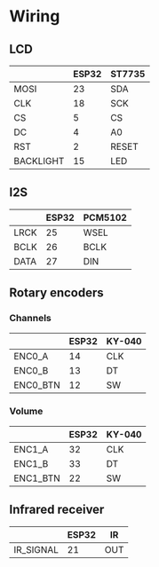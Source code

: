 # Wiring


## LCD 

|     |ESP32 |ST7735 |
|-----|------|-------|
|MOSI |23    |SDA |
|CLK  |18    |SCK |
|CS   |5     |CS |
|DC   |4     |A0 |
|RST  |2     |RESET |
|BACKLIGHT   |15   |LED |

## I2S

|  |ESP32   |PCM5102 |
|-----|-----|--------|
|LRCK |25   |WSEL |
|BCLK |26   |BCLK |
|DATA |27   |DIN  |

## Rotary encoders
### Channels
|         |ESP32 |KY-040 |
|---------|------|-------|
|ENC0_A   |14 |CLK |
|ENC0_B   |13 |DT  |
|ENC0_BTN |12 |SW  |

### Volume
|         |ESP32 |KY-040 |
|---------|------|-------|
|ENC1_A   |32 |CLK |
|ENC1_B   |33 |DT  |
|ENC1_BTN |22 |SW  |

## Infrared receiver

|          |ESP32 |IR  |
|----------|------|----|
|IR_SIGNAL |21    |OUT |
